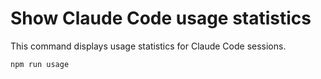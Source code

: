 # Show Claude Code usage statistics

This command displays usage statistics for Claude Code sessions.

```bash
npm run usage
```